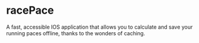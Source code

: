 # racePace
A fast, accessible IOS application that allows you to calculate and save your running paces offline, thanks to the wonders of caching.
